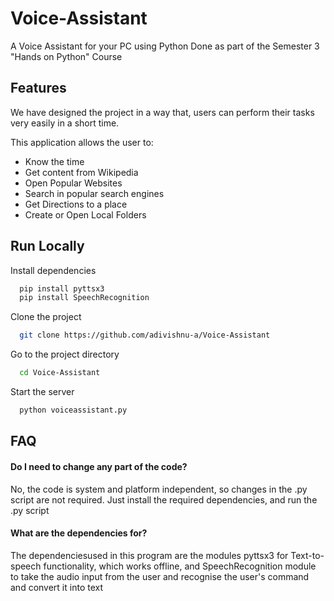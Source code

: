 
# Voice-Assistant

A Voice Assistant for your PC using Python
Done as part of the Semester 3 "Hands on Python" Course


## Features

We have designed the project in a way that, users can perform their tasks very easily in a short time.

This application allows the user to:
- Know the time
- Get content from Wikipedia
- Open Popular Websites
- Search in popular search engines
- Get Directions to a place
- Create or Open Local Folders



## Run Locally

Install dependencies

```bash
  pip install pyttsx3
  pip install SpeechRecognition
```

Clone the project

```bash
  git clone https://github.com/adivishnu-a/Voice-Assistant
```

Go to the project directory

```bash
  cd Voice-Assistant
```

Start the server

```bash
  python voiceassistant.py
```


## FAQ

#### Do I need to change any part of the code?

No, the code is system and platform independent, so changes in the .py script are not required. Just install the required dependencies, and run the .py script

#### What are the dependencies for?

The dependenciesused in this program are the modules pyttsx3 for Text-to-speech functionality, which works offline, and SpeechRecognition module to take the audio input from the user and recognise the user's command and convert it into text

